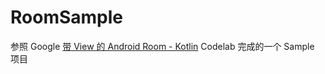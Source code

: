 # RoomSample 

参照 Google <a href="[带 View 的 Android Room - Kotlin](https://developer.android.com/codelabs/android-room-with-a-view-kotlin?hl=zh-cn#0)" target="_blank">带 View 的 Android Room - Kotlin</a> Codelab 完成的一个 Sample 项目

